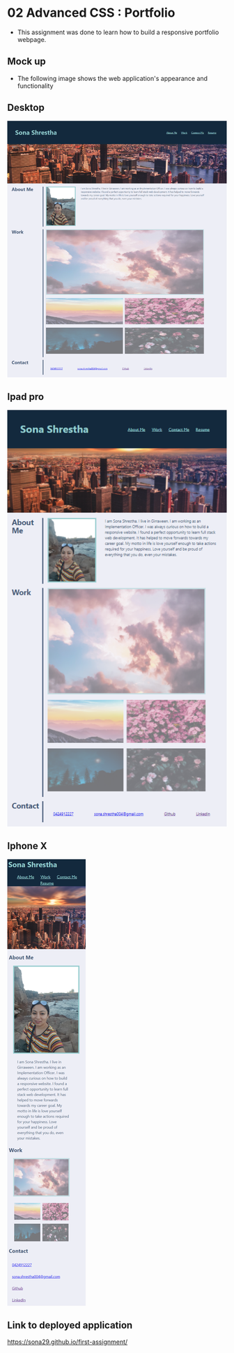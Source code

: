 # 02 Advanced CSS : Portfolio

- This assignment was done to learn how to build a responsive portfolio webpage.

## Mock up

- The following image shows the web application's appearance and functionality

## Desktop

![alt text](assets/images/portfolio.png)

## Ipad pro

![alt text](assets/images/ipad-pro.png)

## Iphone X

![alt text](assets/images/iphone.png)

## Link to deployed application

https://sona29.github.io/first-assignment/
